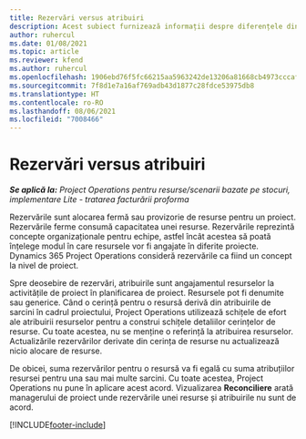 ```yaml
---
title: Rezervări versus atribuiri
description: Acest subiect furnizează informații despre diferențele dintre rezervările de resurse și atribuirile de resurse.
author: ruhercul
ms.date: 01/08/2021
ms.topic: article
ms.reviewer: kfend
ms.author: ruhercul
ms.openlocfilehash: 1906ebd76f5fc66215aa5963242de13206a81668cb4973cccaf5b153514672d5
ms.sourcegitcommit: 7f8d1e7a16af769adb43d1877c28fdce53975db8
ms.translationtype: HT
ms.contentlocale: ro-RO
ms.lasthandoff: 08/06/2021
ms.locfileid: "7008466"
---
```

# <a name="bookings-vs-assignments"></a>Rezervări versus atribuiri

_**Se aplică la:** Project Operations pentru resurse/scenarii bazate pe stocuri, implementare Lite - tratarea facturării proforma_

Rezervările sunt alocarea fermă sau provizorie de resurse pentru un proiect. Rezervările ferme consumă capacitatea unei resurse. Rezervările reprezintă concepte organizaționale pentru echipe, astfel încât acestea să poată înțelege modul în care resursele vor fi angajate în diferite proiecte. Dynamics 365 Project Operations consideră rezervările ca fiind un concept la nivel de proiect. 

Spre deosebire de rezervări, atribuirile sunt angajamentul resurselor la activitățile de proiect în planificarea de proiect. Resursele pot fi denumite sau generice.  Când o cerință pentru o resursă derivă din atribuirile de sarcini în cadrul proiectului, Project Operations utilizează schițele de efort ale atribuirii resurselor pentru a construi schițele detaliilor cerințelor de resurse. Cu toate acestea, nu se menține o referință la atribuirea resurselor. Actualizările rezervărilor derivate din cerința de resurse nu actualizează nicio alocare de resurse.

De obicei, suma rezervărilor pentru o resursă va fi egală cu suma atribuțiilor resursei pentru una sau mai multe sarcini. Cu toate acestea, Project Operations nu pune în aplicare acest acord. Vizualizarea **Reconciliere** arată managerului de proiect unde rezervările unei resurse și atribuirile nu sunt de acord.




[!INCLUDE[footer-include](../includes/footer-banner.md)]